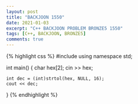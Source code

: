 ```yaml
---
layout: post
title: "BACKJOON 1550"
date: 2021-01-03
excerpt: "C++ BACKJOON PROBLEM BRONZE5 1550"
tags: [C++, BACKJOON, BRONZE5]
comments: true
---
```


{% highlight css %} 
#include <iostream>
using namespace std;

int main()
{
	char hex[2];
	cin >> hex;
	
	int dec = (int)strtol(hex, NULL, 16);
	cout << dec;
}
{% endhighlight %}